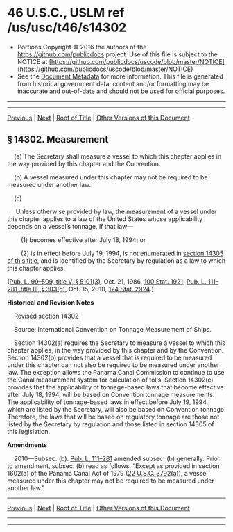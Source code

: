 ---
---

# 46 U.S.C., USLM ref /us/usc/t46/s14302

* Portions Copyright © 2016 the authors of the https://github.com/publicdocs project.
  Use of this file is subject to the NOTICE at [https://github.com/publicdocs/uscode/blob/master/NOTICE](https://github.com/publicdocs/uscode/blob/master/NOTICE)
* See the [Document Metadata](././../../../../../..//README.md) for more information.
  This file is generated from historical government data; content and/or formatting may be inaccurate and out-of-date and should not be used for official purposes.

----------
----------

[Previous](./../../../../../..//us/usc/t46/stII/ptJ/ch143/m__us_usc_t46_s14301.md) | [Next](./../../../../../..//us/usc/t46/stII/ptJ/ch143/m__us_usc_t46_s14303.md) | [Root of Title](./../../../../../../) | [Other Versions of this Document](https://publicdocs.github.io/go/links?ns=uslm&ref=%2Fus%2Fusc%2Ft46%2Fs14302)

## § 14302. Measurement

    (a) The Secretary shall measure a vessel to which this chapter applies in the way provided by this chapter and the Convention.

    (b) A vessel measured under this chapter may not be required to be measured under another law.

    (c)

     Unless otherwise provided by law, the measurement of a vessel under this chapter applies to a law of the United States whose applicability depends on a vessel’s tonnage, if that law—

        (1) becomes effective after July 18, 1994; or

        (2) is in effect before July 19, 1994, is not enumerated in [section 14305 of this title][/us/usc/t46/s14305], and is identified by the Secretary by regulation as a law to which this chapter applies.

([Pub. L. 99–509, title V, § 5101(3)][/us/pl/99/509/s5101/3], Oct. 21, 1986, [100 Stat. 1921][/us/stat/100/1921]; [Pub. L. 111–281, title III, § 303(d)][/us/pl/111/281/s303/d], Oct. 15, 2010, [124 Stat. 2924][/us/stat/124/2924].)

 __Historical and Revision Notes__ 

    Revised section 14302

    Source: International Convention on Tonnage Measurement of Ships.

    Section 14302(a) requires the Secretary to measure a vessel to which this chapter applies, in the way provided by this chapter and by the Convention. Section 14302(b) provides that a vessel that is required to be measured under this chapter can not also be required to be measured under another law. The exception allows the Panama Canal Commission to continue to use the Canal measurement system for calculation of tolls. Section 14302(c) provides that the applicability of tonnage-based laws that become effective after July 18, 1994, will be based on Convention tonnage measurements. The applicability of tonnage-based laws in effect before July 19, 1994, which are listed by the Secretary, will also be based on Convention tonnage. Therefore, the laws that will be based on regulatory tonnage are those not listed by the Secretary by regulation and those listed in section 14305 of this legislation.

 __Amendments__ 

    2010—Subsec. (b). [Pub. L. 111–281][/us/pl/111/281] amended subsec. (b) generally. Prior to amendment, subsec. (b) read as follows: “Except as provided in section 1602(a) of the Panama Canal Act of 1979 ([22 U.S.C. 3792(a)][/us/usc/t22/s3792/a]), a vessel measured under this chapter may not be required to be measured under another law.”

----------

[Previous](./../../../../../..//us/usc/t46/stII/ptJ/ch143/m__us_usc_t46_s14301.md) | [Next](./../../../../../..//us/usc/t46/stII/ptJ/ch143/m__us_usc_t46_s14303.md) | [Root of Title](./../../../../../../) | [Other Versions of this Document](https://publicdocs.github.io/go/links?ns=uslm&ref=%2Fus%2Fusc%2Ft46%2Fs14302)

----------
----------

[/us/usc/t46/s14305]: https://publicdocs.github.io/go/links?ns=uslm&ref=%2Fus%2Fusc%2Ft46%2Fs14305
[/us/pl/99/509/s5101/3]: https://publicdocs.github.io/go/links?ns=uslm&ref=%2Fus%2Fpl%2F99%2F509%2Fs5101%2F3
[/us/stat/100/1921]: https://publicdocs.github.io/go/links?ns=uslm&ref=%2Fus%2Fstat%2F100%2F1921
[/us/pl/111/281/s303/d]: https://publicdocs.github.io/go/links?ns=uslm&ref=%2Fus%2Fpl%2F111%2F281%2Fs303%2Fd
[/us/stat/124/2924]: https://publicdocs.github.io/go/links?ns=uslm&ref=%2Fus%2Fstat%2F124%2F2924
[/us/pl/111/281]: https://publicdocs.github.io/go/links?ns=uslm&ref=%2Fus%2Fpl%2F111%2F281
[/us/usc/t22/s3792/a]: https://publicdocs.github.io/go/links?ns=uslm&ref=%2Fus%2Fusc%2Ft22%2Fs3792%2Fa


